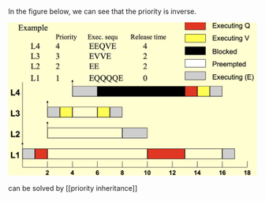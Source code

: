 In the figure below, we can see that the priority is inverse. 

![simple task model](./images/simple.png)

can be solved by [[priority inheritance]]